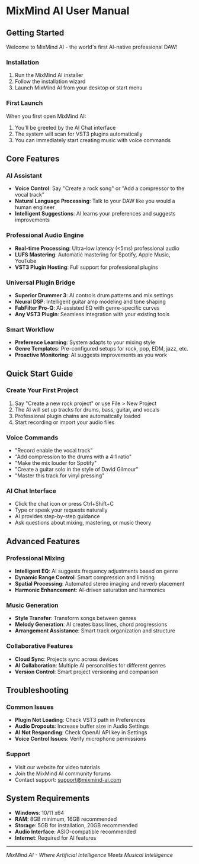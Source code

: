 # MixMind AI User Manual

## Getting Started

Welcome to MixMind AI - the world's first AI-native professional DAW!

### Installation
1. Run the MixMind AI installer
2. Follow the installation wizard
3. Launch MixMind AI from your desktop or start menu

### First Launch
When you first open MixMind AI:
1. You'll be greeted by the AI Chat interface
2. The system will scan for VST3 plugins automatically
3. You can immediately start creating music with voice commands

## Core Features

### AI Assistant
- **Voice Control**: Say "Create a rock song" or "Add a compressor to the vocal track"
- **Natural Language Processing**: Talk to your DAW like you would a human engineer
- **Intelligent Suggestions**: AI learns your preferences and suggests improvements

### Professional Audio Engine
- **Real-time Processing**: Ultra-low latency (<5ms) professional audio
- **LUFS Mastering**: Automatic mastering for Spotify, Apple Music, YouTube
- **VST3 Plugin Hosting**: Full support for professional plugins

### Universal Plugin Bridge
- **Superior Drummer 3**: AI controls drum patterns and mix settings
- **Neural DSP**: Intelligent guitar amp modeling and tone shaping  
- **FabFilter Pro-Q**: AI-assisted EQ with genre-specific curves
- **Any VST3 Plugin**: Seamless integration with your existing tools

### Smart Workflow
- **Preference Learning**: System adapts to your mixing style
- **Genre Templates**: Pre-configured setups for rock, pop, EDM, jazz, etc.
- **Proactive Monitoring**: AI suggests improvements as you work

## Quick Start Guide

### Create Your First Project
1. Say "Create a new rock project" or use File > New Project
2. The AI will set up tracks for drums, bass, guitar, and vocals
3. Professional plugin chains are automatically loaded
4. Start recording or import your audio files

### Voice Commands
- "Record enable the vocal track"
- "Add compression to the drums with a 4:1 ratio"
- "Make the mix louder for Spotify"
- "Create a guitar solo in the style of David Gilmour"
- "Master this track for vinyl pressing"

### AI Chat Interface
- Click the chat icon or press Ctrl+Shift+C
- Type or speak your requests naturally
- AI provides step-by-step guidance
- Ask questions about mixing, mastering, or music theory

## Advanced Features

### Professional Mixing
- **Intelligent EQ**: AI suggests frequency adjustments based on genre
- **Dynamic Range Control**: Smart compression and limiting
- **Spatial Processing**: Automated stereo imaging and reverb placement
- **Harmonic Enhancement**: AI-driven saturation and harmonics

### Music Generation
- **Style Transfer**: Transform songs between genres
- **Melody Generation**: AI creates bass lines, chord progressions
- **Arrangement Assistance**: Smart track organization and structure

### Collaborative Features
- **Cloud Sync**: Projects sync across devices
- **AI Collaboration**: Multiple AI personalities for different genres
- **Version Control**: Smart project versioning and comparison

## Troubleshooting

### Common Issues
- **Plugin Not Loading**: Check VST3 path in Preferences
- **Audio Dropouts**: Increase buffer size in Audio Settings  
- **AI Not Responding**: Check OpenAI API key in Settings
- **Voice Control Issues**: Verify microphone permissions

### Support
- Visit our website for video tutorials
- Join the MixMind AI community forums
- Contact support: support@mixmind-ai.com

## System Requirements
- **Windows**: 10/11 x64
- **RAM**: 8GB minimum, 16GB recommended
- **Storage**: 5GB for installation, 20GB recommended
- **Audio Interface**: ASIO-compatible recommended
- **Internet**: Required for AI features

---
*MixMind AI - Where Artificial Intelligence Meets Musical Intelligence*